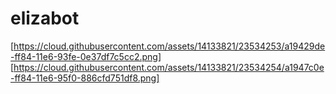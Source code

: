 # elizabot

[https://cloud.githubusercontent.com/assets/14133821/23534253/a19429de-ff84-11e6-93fe-0e37df7c5cc2.png]
[https://cloud.githubusercontent.com/assets/14133821/23534254/a1947c0e-ff84-11e6-95f0-886cfd751df8.png]
